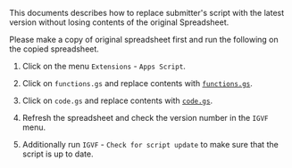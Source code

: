 This documents describes how to replace submitter's script with the latest version without losing contents of the original Spreadsheet.

Please make a copy of original spreadsheet first and run the following on the copied spreadsheet.


1) Click on the menu `Extensions` - `Apps Script`.

2) Click on `functions.gs` and replace contents with [`functions.gs`](https://github.com/IGVF-DACC/igvf-metadata-submitter/releases/download/v0.3.1/functions.gs).

3) Click on `code.gs` and replace contents with [`code.gs`](https://github.com/IGVF-DACC/igvf-metadata-submitter/releases/download/v0.3.1/code.gs).

4) Refresh the spreadsheet and check the version number in the `IGVF` menu.

5) Additionally run `IGVF` - `Check for script update` to make sure that the script is up to date.
